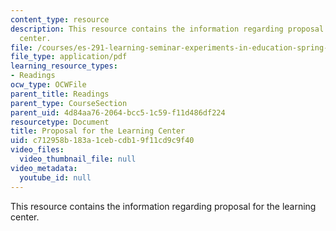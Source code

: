 ```yaml
---
content_type: resource
description: This resource contains the information regarding proposal for the learning
  center.
file: /courses/es-291-learning-seminar-experiments-in-education-spring-2003/c712958b183a1cebcdb19f11cd9c9f40_MITES_291S03_gumption.pdf
file_type: application/pdf
learning_resource_types:
- Readings
ocw_type: OCWFile
parent_title: Readings
parent_type: CourseSection
parent_uid: 4d84aa76-2064-bcc5-1c59-f11d486df224
resourcetype: Document
title: Proposal for the Learning Center
uid: c712958b-183a-1ceb-cdb1-9f11cd9c9f40
video_files:
  video_thumbnail_file: null
video_metadata:
  youtube_id: null
---
```

This resource contains the information regarding proposal for the learning center.

